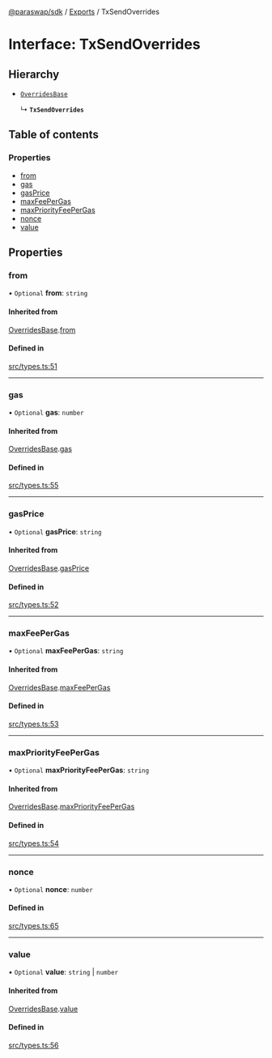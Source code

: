 [@paraswap/sdk](../README.md) / [Exports](../modules.md) / TxSendOverrides

# Interface: TxSendOverrides

## Hierarchy

- [`OverridesBase`](internal_.OverridesBase.md)

  ↳ **`TxSendOverrides`**

## Table of contents

### Properties

- [from](TxSendOverrides.md#from)
- [gas](TxSendOverrides.md#gas)
- [gasPrice](TxSendOverrides.md#gasprice)
- [maxFeePerGas](TxSendOverrides.md#maxfeepergas)
- [maxPriorityFeePerGas](TxSendOverrides.md#maxpriorityfeepergas)
- [nonce](TxSendOverrides.md#nonce)
- [value](TxSendOverrides.md#value)

## Properties

### from

• `Optional` **from**: `string`

#### Inherited from

[OverridesBase](internal_.OverridesBase.md).[from](internal_.OverridesBase.md#from)

#### Defined in

[src/types.ts:51](https://github.com/paraswap/paraswap-sdk/blob/feat/1159-add-take-surplus-param/src/types.ts#L51)

___

### gas

• `Optional` **gas**: `number`

#### Inherited from

[OverridesBase](internal_.OverridesBase.md).[gas](internal_.OverridesBase.md#gas)

#### Defined in

[src/types.ts:55](https://github.com/paraswap/paraswap-sdk/blob/feat/1159-add-take-surplus-param/src/types.ts#L55)

___

### gasPrice

• `Optional` **gasPrice**: `string`

#### Inherited from

[OverridesBase](internal_.OverridesBase.md).[gasPrice](internal_.OverridesBase.md#gasprice)

#### Defined in

[src/types.ts:52](https://github.com/paraswap/paraswap-sdk/blob/feat/1159-add-take-surplus-param/src/types.ts#L52)

___

### maxFeePerGas

• `Optional` **maxFeePerGas**: `string`

#### Inherited from

[OverridesBase](internal_.OverridesBase.md).[maxFeePerGas](internal_.OverridesBase.md#maxfeepergas)

#### Defined in

[src/types.ts:53](https://github.com/paraswap/paraswap-sdk/blob/feat/1159-add-take-surplus-param/src/types.ts#L53)

___

### maxPriorityFeePerGas

• `Optional` **maxPriorityFeePerGas**: `string`

#### Inherited from

[OverridesBase](internal_.OverridesBase.md).[maxPriorityFeePerGas](internal_.OverridesBase.md#maxpriorityfeepergas)

#### Defined in

[src/types.ts:54](https://github.com/paraswap/paraswap-sdk/blob/feat/1159-add-take-surplus-param/src/types.ts#L54)

___

### nonce

• `Optional` **nonce**: `number`

#### Defined in

[src/types.ts:65](https://github.com/paraswap/paraswap-sdk/blob/feat/1159-add-take-surplus-param/src/types.ts#L65)

___

### value

• `Optional` **value**: `string` \| `number`

#### Inherited from

[OverridesBase](internal_.OverridesBase.md).[value](internal_.OverridesBase.md#value)

#### Defined in

[src/types.ts:56](https://github.com/paraswap/paraswap-sdk/blob/feat/1159-add-take-surplus-param/src/types.ts#L56)
